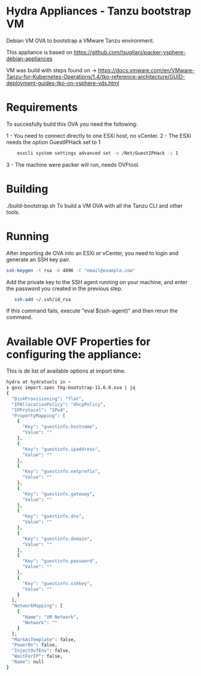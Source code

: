 # Hydra Appliances - Tanzu bootstrap VM

Debian VM OVA to bootstrap a VMware Tanzu environment.

This appliance is based on https://github.com/tsugliani/packer-vsphere-debian-appliances

VM was build with steps found on -> https://docs.vmware.com/en/VMware-Tanzu-for-Kubernetes-Operations/1.4/tko-reference-architecture/GUID-deployment-guides-tko-on-vsphere-vds.html

# Requirements
To succesfully build this OVA you need the following:

 1 - You need to connect directly to one ESXi host, no vCenter.
 2 - The ESXi needs the option GuestIPHack set to 1

```bash
    esxcli system settings advanced set -o /Net/GuestIPHack -i 1
```

 3 - The machine were packer will run, needs OVFtool.

# Building

./build-bootstrap.sh
To build a VM OVA with all the Tanzu CLI and other tools.

# Running

After importing de OVA into an ESXi or vCenter, you need to login and generate an SSH key pair.


```bash 
ssh-keygen -t rsa -b 4096 -C "email@example.com"
```

Add the private key to the SSH agent running on your machine, and enter the password you created in the previous step.

```bash 
   ssh-add ~/.ssh/id_rsa
```

If this command fails, execute "eval $(ssh-agent)" and then rerun the command.


# Available OVF Properties for configuring the appliance:
This is de list of available options at import time.

```bash
hydra at hydratools in ~
❯ govc import.spec tkg-bootstrap-11.6.0.ova | jq
{
  "DiskProvisioning": "flat",
  "IPAllocationPolicy": "dhcpPolicy",
  "IPProtocol": "IPv4",
  "PropertyMapping": [
    {
      "Key": "guestinfo.hostname",
      "Value": ""
    },
    {
      "Key": "guestinfo.ipaddress",
      "Value": ""
    },
    {
      "Key": "guestinfo.netprefix",
      "Value": ""
    },
    {
      "Key": "guestinfo.gateway",
      "Value": ""
    },
    {
      "Key": "guestinfo.dns",
      "Value": ""
    },
    {
      "Key": "guestinfo.domain",
      "Value": ""
    },
    {
      "Key": "guestinfo.password",
      "Value": ""
    },
    {
      "Key": "guestinfo.sshkey",
      "Value": ""
    }
  ],
  "NetworkMapping": [
    {
      "Name": "VM Network",
      "Network": ""
    }
  ],
  "MarkAsTemplate": false,
  "PowerOn": false,
  "InjectOvfEnv": false,
  "WaitForIP": false,
  "Name": null
}
```
